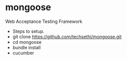 mongoose
========

Web Acceptance Testing Framework

* Steps to setup.
* git clone https://github.com/techsethi/mongoose.git
* cd mongoose
* bundle install
* cucumber
